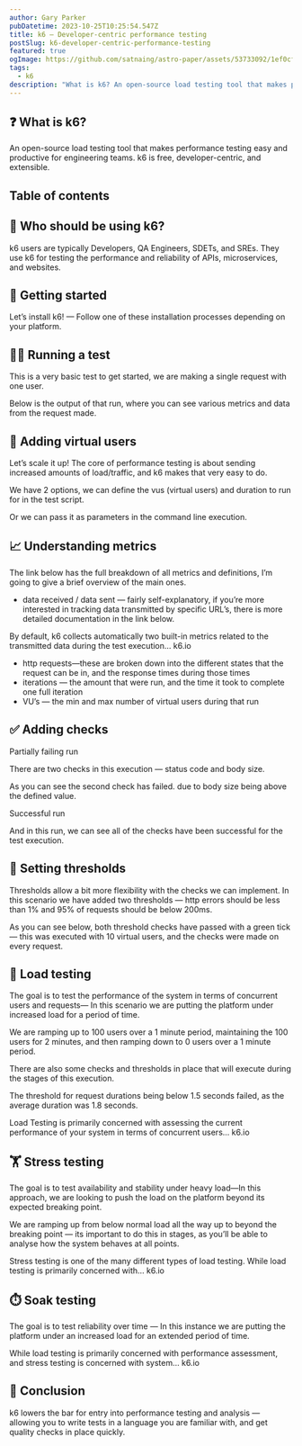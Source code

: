 ```yaml
---
author: Gary Parker
pubDatetime: 2023-10-25T10:25:54.547Z
title: k6 — Developer-centric performance testing
postSlug: k6-developer-centric-performance-testing
featured: true
ogImage: https://github.com/satnaing/astro-paper/assets/53733092/1ef0cf03-8137-4d67-ac81-84a032119e3a
tags:
  - k6
description: "What is k6? An open-source load testing tool that makes performance testing easy and productive for engineering teams. k6 is free, developer-centric, and extensible."
---
```


## ❓ What is k6?

An open-source load testing tool that makes performance testing easy and productive for engineering teams. k6 is free, developer-centric, and extensible.

## Table of contents

## 💼 Who should be using k6?

k6 users are typically Developers, QA Engineers, SDETs, and SREs. They use k6 for testing the performance and reliability of APIs, microservices, and 
websites.

## 🚀 Getting started

Let’s install k6! — Follow one of these installation processes depending on your platform.

## 🏃‍♂️ Running a test

This is a very basic test to get started, we are making a single request with one user.

Below is the output of that run, where you can see various metrics and data from the request made.

## 🤖 Adding virtual users

Let’s scale it up! The core of performance testing is about sending increased amounts of load/traffic, and k6 makes that very easy to do.

We have 2 options, we can define the vus (virtual users) and duration to run for in the test script.

Or we can pass it as parameters in the command line execution.

## 📈 Understanding metrics

The link below has the full breakdown of all metrics and definitions, I’m going to give a brief overview of the main ones.

- data received / data sent — fairly self-explanatory, if you’re more interested in tracking data transmitted by specific URL’s, there is more detailed documentation in the link below.

By default, k6 collects automatically two built-in metrics related to the transmitted data during the test execution…
k6.io

- http requests—these are broken down into the different states that the request can be in, and the response times during those times
- iterations — the amount that were run, and the time it took to complete one full iteration
- VU’s — the min and max number of virtual users during that run

## ✅ Adding checks

Partially failing run

There are two checks in this execution — status code and body size.

As you can see the second check has failed. due to body size being above the defined value.

Successful run

And in this run, we can see all of the checks have been successful for the test execution.

## 🎯 Setting thresholds

Thresholds allow a bit more flexibility with the checks we can implement. In this scenario we have added two thresholds — http errors should be less than 1% and 95% of requests should be below 200ms.

As you can see below, both threshold checks have passed with a green tick — this was executed with 10 virtual users, and the checks were made on every request.

## 📶 Load testing

The goal is to test the performance of the system in terms of concurrent users and requests— In this scenario we are putting the platform under increased load for a period of time.

We are ramping up to 100 users over a 1 minute period, maintaining the 100 users for 2 minutes, and then ramping down to 0 users over a 1 minute period.

There are also some checks and thresholds in place that will execute during the stages of this execution.

The threshold for request durations being below 1.5 seconds failed, as the average duration was 1.8 seconds.

Load Testing is primarily concerned with assessing the current performance of your system in terms of concurrent users…
k6.io

## 🏋️ Stress testing

The goal is to test availability and stability under heavy load—In this approach, we are looking to push the load on the platform beyond its expected breaking point.

We are ramping up from below normal load all the way up to beyond the breaking point — its important to do this in stages, as you’ll be able to analyse how the system behaves at all points.

Stress testing is one of the many different types of load testing. While load testing is primarily concerned with…
k6.io

## ⏱️ Soak testing
The goal is to test reliability over time — In this instance we are putting the platform under an increased load for an extended period of time.

While load testing is primarily concerned with performance assessment, and stress testing is concerned with system…
k6.io

## 🏁 Conclusion
k6 lowers the bar for entry into performance testing and analysis — allowing you to write tests in a language you are familiar with, and get quality checks in place quickly.
